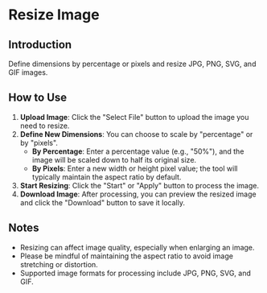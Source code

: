 # Resize Image

## Introduction

Define dimensions by percentage or pixels and resize JPG, PNG, SVG, and GIF images.

## How to Use

1.  **Upload Image**: Click the "Select File" button to upload the image you need to resize.
2.  **Define New Dimensions**: You can choose to scale by "percentage" or by "pixels".
    -   **By Percentage**: Enter a percentage value (e.g., "50%"), and the image will be scaled down to half its original size.
    -   **By Pixels**: Enter a new width or height pixel value; the tool will typically maintain the aspect ratio by default.
3.  **Start Resizing**: Click the "Start" or "Apply" button to process the image.
4.  **Download Image**: After processing, you can preview the resized image and click the "Download" button to save it locally.

## Notes

- Resizing can affect image quality, especially when enlarging an image.
- Please be mindful of maintaining the aspect ratio to avoid image stretching or distortion.
- Supported image formats for processing include JPG, PNG, SVG, and GIF.
